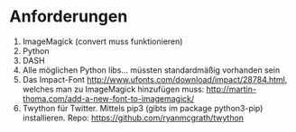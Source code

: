 # Anforderungen

1. ImageMagick (convert muss funktionieren)
2. Python
3. DASH
3. Alle möglichen Python libs... müssten standardmäßig vorhanden sein
4. Das Impact-Font http://www.ufonts.com/download/impact/28784.html, welches man zu ImageMagick hinzufügen muss: http://martin-thoma.com/add-a-new-font-to-imagemagick/
5. Twython für Twitter. Mittels pip3 (gibts im package python3-pip) installieren. Repo: https://github.com/ryanmcgrath/twython

